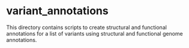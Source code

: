 # variant_annotations
This directory contains scripts to create structural and functional annotations for a list of variants using structural and functional genome annotations.
